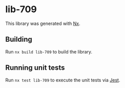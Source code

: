# lib-709

This library was generated with [Nx](https://nx.dev).

## Building

Run `nx build lib-709` to build the library.

## Running unit tests

Run `nx test lib-709` to execute the unit tests via [Jest](https://jestjs.io).
